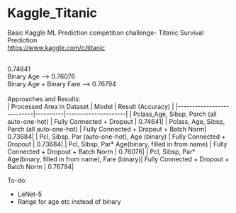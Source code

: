 # Kaggle_Titanic
Basic Kaggle ML Prediction competition challenge- Titanic Survival Prediction
</br>
https://www.kaggle.com/c/titanic
</br>
</br>


0.74641</br>
Binary Age --> 0.76076
</br>
Binary Age + Binary Fare --> 0.76794</br>
</br>
Approaches and Results: </br>
| Processed Area in Dataset |  Model  | Result (Accuracy) |
|---------------------------|----------|---------------------|
| Pclass,Age, Sibsp, Parch (all auto-one-hot) | Fully Connected + Dropout | 0.74641|
| Pclass, Age, Sibsp, Parch  (all auto-one-hot) | Fully Connected + Dropout + Batch Norm| 0.73684|
| Pcl, Sibsp, Par (auto-one-hot), Age (binary) | Fully Connected + Dropout | 0.73684|
| Pcl, Sibsp, Par* Age(binary, filled in from name) | Fully Connected + Dropout + Batch Norm | 0.76076|
| Pcl, Sibsp, Par* Age(binary, filled in from name), Fare (binary)| Fully Connected + Dropout + Batch Norm | 0.76794|


To-do: 
- LeNet-5
- Range for age etc instead of binary
